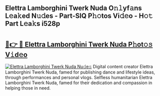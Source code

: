## Elettra Lamborghini Twerk Nuda O𝚗𝚕yf𝚊ns L𝚎a𝚔ed N𝚞𝚍es - Part-SlQ P𝚑𝚘tos Vi𝚍𝚎o - H𝚘𝚝 Part L𝚎a𝚔s i528p

# <h2><a href="http://kf2dco.oniu.top/?m=Elettra+Lamborghini+Twerk+Nuda">🔗👉 🔴 Elettra Lamborghini Twerk Nuda P𝚑ot𝚘𝚜 V𝚒d𝚎o</a></h2>

[![Elettra Lamborghini Twerk Nuda Nu𝚍e𝚜](https://i.imgur.com/0qMVB7G.gif)](http://kf2dco.oniu.top/?m=Elettra+Lamborghini+Twerk+Nuda)
Digital content creator Elettra Lamborghini Twerk Nuda, famed for publishing dance and lifestyle ideas, through performances and personal vlogs. Selfless humanitarian Elettra Lamborghini Twerk Nuda, famed for their dedication and compassion in helping those in need.  
